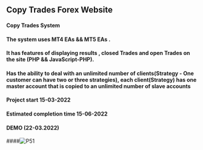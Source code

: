## Copy Trades Forex Website
#### Copy Trades System
#### The system uses  MT4 EAs && MT5 EAs .
#### It has features of displaying results , closed Trades and open Trades on the site (PHP && JavaScript-PHP).
#### Has the ability to deal with an unlimited number of clients(Strategy - One customer can have two or three strategies), each client(Strategy) has one master account that is copied to an unlimited number of slave accounts
#### Project start 15-03-2022
#### Estimated completion time 15-06-2022
#### DEMO (22-03.2022)
####![P51](https://user-images.githubusercontent.com/42383476/159531742-344aaebd-78b4-4987-b537-d9cb73fc9387.png)

####
####
####
